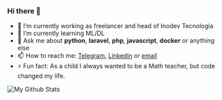 ### Hi there 👋

- 🔭 I’m currently working as freelancer and head of Inodev Tecnologia
- 🌱 I’m currently learning ML/DL
- 💬 Ask me about **python**, **laravel**, **php**, **javascript**, **docker** or anything else
- 📫 How to reach me: [Telegram](https://t.me/yvescabral), [Linkedin](https://linkedin.com/in/yvescabral) or [email](mailto:yvescabral16@gmail.com)
- ⚡ Fun fact: As a child I always wanted to be a Math teacher, but code changed my life.

![My Github Stats](https://github-readme-stats.vercel.app/api?username=yvescabral&count_private=true)

